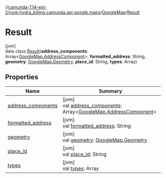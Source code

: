 //[camunda-7.14-ext-2](../../../../index.md)/[com.hydra_billing.camunda.api.google.maps](../../index.md)/[GoogleMap](../index.md)/[Result](index.md)

# Result

[jvm]\
data class [Result](index.md)(**address_components**: Array<[GoogleMap.AddressComponent](../-address-component/index.md)>, **formatted_address**: String, **geometry**: [GoogleMap.Geometry](../-geometry/index.md), **place_id**: String, **types**: Array<String>)

## Properties

| Name | Summary |
|---|---|
| [address_components](address_components.md) | [jvm]<br>val [address_components](address_components.md): Array<[GoogleMap.AddressComponent](../-address-component/index.md)> |
| [formatted_address](formatted_address.md) | [jvm]<br>val [formatted_address](formatted_address.md): String |
| [geometry](geometry.md) | [jvm]<br>val [geometry](geometry.md): [GoogleMap.Geometry](../-geometry/index.md) |
| [place_id](place_id.md) | [jvm]<br>val [place_id](place_id.md): String |
| [types](types.md) | [jvm]<br>val [types](types.md): Array<String> |

